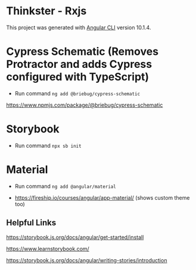 # Thinkster - Rxjs

This project was generated with [Angular CLI](https://github.com/angular/angular-cli) version 10.1.4.

# Cypress Schematic (Removes Protractor and adds Cypress configured with TypeScript)

- Run command `ng add @briebug/cypress-schematic`

https://www.npmjs.com/package/@briebug/cypress-schematic

# Storybook

- Run command `npx sb init`

# Material

- Run command `ng add @angular/material`

- https://fireship.io/courses/angular/app-material/ (shows custom theme too)

## Helpful Links

https://storybook.js.org/docs/angular/get-started/install

https://www.learnstorybook.com/

https://storybook.js.org/docs/angular/writing-stories/introduction
